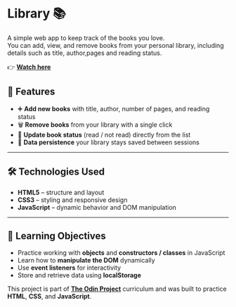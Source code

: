 # Library 📚
A simple web app to keep track of the books you love.  
You can add, view, and remove books from your personal library, including details such as title, author,pages and reading status.  

👉 **[Watch here]()**


## 🚀 Features

- ➕ **Add new books** with title, author, number of pages, and reading status  
- 🗑️ **Remove books** from your library with a single click  
- 🔁 **Update book status** (read / not read) directly from the list  
- 💾 **Data persistence** your library stays saved between sessions  

---

## 🛠️ Technologies Used

- **HTML5** – structure and layout  
- **CSS3** – styling and responsive design  
- **JavaScript** – dynamic behavior and DOM manipulation  

---

## 🧩 Learning Objectives

- Practice working with **objects** and **constructors / classes** in JavaScript  
- Learn how to **manipulate the DOM** dynamically  
- Use **event listeners** for interactivity  
- Store and retrieve data using **localStorage**  

This project is part of **[The Odin Project](https://www.theodinproject.com/)** curriculum and was built to practice **HTML**, **CSS**, and **JavaScript**.


